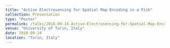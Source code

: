 ```yaml
---
title: "Active Electrosensing for Spatial Map Encoding in a Fish"
collection: Presentation
type: "Poster"
permalink: /talks/2018-09-14-Active-Electrosensing-for-Spatial-Map-Encoding-in-a-Fish
venue: "University of Turin, Italy"
date: 2018-09-14
location: "Turin, Italy"
---
```

